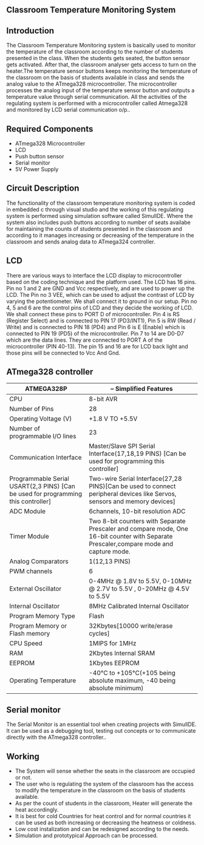 ## Classroom Temperature Monitoring System


## Introduction
The Classroom Temperature Monitoring system is basically used to monitor the temperature of the classroom according to the number of students presented in the class. When the students gets seated, the button sensor gets activated. After that, the classroom analyser gets access to turn on the heater.The temperature sensor buttons keeps monitoring the temperature of the classroom on the basis of students available in class and sends the analog value to the ATmega328 microcontroller. The microcontroller processes the analog input of the temperature sensor button and outputs a temperature value through serial communication. All the activities of the regulating system is performed with a microcontroller called Atmega328 and monitored by LCD serial communication o/p..

## Required Components
- ATmega328 Microcontroller
- LCD
- Push button sensor
- Serial monitor
- 5V Power Supply


## Circuit Description
The functionality of the classroom temperature monitoring system is coded in embedded c through visual studio and the working of this regulating system is performed using simulation software called SimulIDE. Where the system also includes push buttons according to number of seats availabe for maintaining the counts of students presented in the classroom and according to it manages increasing or decreasing of the temperature in the classroom and sends analog data to ATmega324 controller.

## LCD 
There are various ways to interface the LCD display to microcontroller based on the coding technique and the platform used. The LCD has 16 pins. Pin no 1 and 2 are GND and Vcc respectively, and are used to power up the LCD. The Pin no 3 VEE, which can be used to adjust the contrast of LCD by varying the potentiometer. We shall connect it to ground in our setup. Pin no 4, 5 and 6 are the control pins of LCD and they decide the working of LCD. We shall connect these pins to PORT D of microcontroller. Pin 4 is RS (Register Select) and is connected to PIN 17 (PD3/INT1), Pin 5 is RW (Read / Write) and is connected to PIN 18 (PD4) and Pin 6 is E (Enable) which is connected to PIN 19 (PD5) of the microcontroller. Pin 7 to 14 are D0-D7 which are the data lines. They are connected to PORT A of the microcontroller (PIN 40-13). The pin 15 and 16 are for LCD back light and those pins will be connected to Vcc And Gnd.

## ATmega328 controller
ATMEGA328P| – Simplified Features|
|---------|----------------------|
|CPU|8-bit AVR
|Number of Pins|28
|Operating Voltage (V)|+1.8 V TO +5.5V
|Number of programmable  I/O lines|23
|Communication Interface|Master/Slave SPI Serial Interface(17,18,19 PINS) [Can be used for programming this controller]
|Programmable Serial USART(2,3 PINS) [Can be used for programming this controller]|Two-wire Serial Interface(27,28  PINS)[Can be used to connect peripheral devices like Servos, sensors and memory devices]
|ADC Module|6channels, 10-bit resolution ADC
|Timer Module|Two 8-bit counters with Separate Prescaler and compare mode, One 16-bit counter with Separate Prescaler,compare mode and capture mode.|
|Analog Comparators|1(12,13 PINS)
|PWM channels|6
|External Oscillator|0-4MHz @ 1.8V to 5.5V,   0-10MHz @ 2.7V to 5.5V ,  0-20MHz @ 4.5V to 5.5V|
|Internal Oscillator|8MHz  Calibrated Internal Oscillator
|Program Memory Type|Flash
|Program Memory or Flash memory|32Kbytes[10000 write/erase cycles]
|CPU Speed|1MIPS for 1MHz
|RAM|2Kbytes Internal SRAM
|EEPROM|1Kbytes EEPROM
|Operating Temperature|-40°C to +105°C(+105 being absolute maximum, -40 being absolute minimum)

## Serial monitor
The Serial Monitor is an essential tool when creating projects with SimulIDE. It can be used as a debugging tool, testing out concepts or to communicate directly with the ATmega328 controller.. 

 ## Working 
 
- The System will sense whether the seats in the classroom are occupied or not.
- The user who is regulating the system of the classroom has the access to modify the temperature in the classroom on the basis of students available.
- As per the count of students in the classroom, Heater will generate the heat accordingly.
- It is best for cold Countries for heat control and for normal countries it can be used as both increasing or decreasing the heatness or coldness.
- Low cost instalization and can be redesigned according to the needs.
- Simulation and prototypical Approach can be processed.



